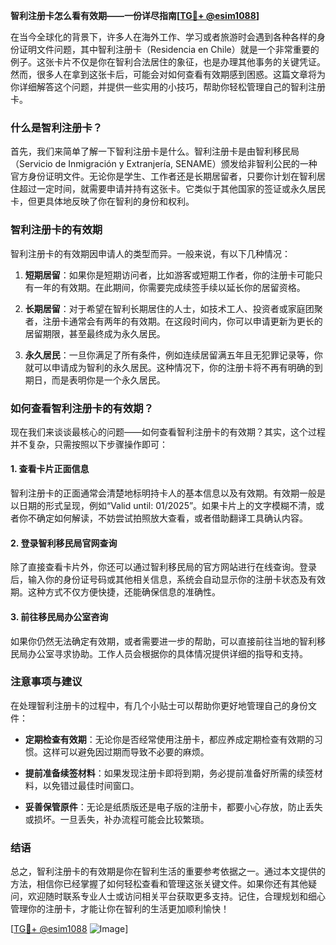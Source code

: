 **智利注册卡怎么看有效期——一份详尽指南[[TG💪+ @esim1088](https://t.me/s/esim1088)]**

在当今全球化的背景下，许多人在海外工作、学习或者旅游时会遇到各种各样的身份证明文件问题，其中智利注册卡（Residencia en Chile）就是一个非常重要的例子。这张卡片不仅是你在智利合法居住的象征，也是办理其他事务的关键凭证。然而，很多人在拿到这张卡后，可能会对如何查看有效期感到困惑。这篇文章将为你详细解答这个问题，并提供一些实用的小技巧，帮助你轻松管理自己的智利注册卡。

### 什么是智利注册卡？

首先，我们来简单了解一下智利注册卡是什么。智利注册卡是由智利移民局（Servicio de Inmigración y Extranjería, SENAME）颁发给非智利公民的一种官方身份证明文件。无论你是学生、工作者还是长期居留者，只要你计划在智利居住超过一定时间，就需要申请并持有这张卡。它类似于其他国家的签证或永久居民卡，但更具体地反映了你在智利的身份和权利。

### 智利注册卡的有效期

智利注册卡的有效期因申请人的类型而异。一般来说，有以下几种情况：

1. **短期居留**：如果你是短期访问者，比如游客或短期工作者，你的注册卡可能只有一年的有效期。在此期间，你需要完成续签手续以延长你的居留资格。
   
2. **长期居留**：对于希望在智利长期居住的人士，如技术工人、投资者或家庭团聚者，注册卡通常会有两年的有效期。在这段时间内，你可以申请更新为更长的居留期限，甚至最终成为永久居民。

3. **永久居民**：一旦你满足了所有条件，例如连续居留满五年且无犯罪记录等，你就可以申请成为智利的永久居民。这种情况下，你的注册卡将不再有明确的到期日，而是表明你是一个永久居民。

### 如何查看智利注册卡的有效期？

现在我们来谈谈最核心的问题——如何查看智利注册卡的有效期？其实，这个过程并不复杂，只需按照以下步骤操作即可：

#### 1. 查看卡片正面信息

智利注册卡的正面通常会清楚地标明持卡人的基本信息以及有效期。有效期一般是以日期的形式呈现，例如“Valid until: 01/2025”。如果卡片上的文字模糊不清，或者你不确定如何解读，不妨尝试拍照放大查看，或者借助翻译工具确认内容。

#### 2. 登录智利移民局官网查询

除了直接查看卡片外，你还可以通过智利移民局的官方网站进行在线查询。登录后，输入你的身份证号码或其他相关信息，系统会自动显示你的注册卡状态及有效期。这种方式不仅方便快捷，还能确保信息的准确性。

#### 3. 前往移民局办公室咨询

如果你仍然无法确定有效期，或者需要进一步的帮助，可以直接前往当地的智利移民局办公室寻求协助。工作人员会根据你的具体情况提供详细的指导和支持。

### 注意事项与建议

在处理智利注册卡的过程中，有几个小贴士可以帮助你更好地管理自己的身份文件：

- **定期检查有效期**：无论你是否经常使用注册卡，都应养成定期检查有效期的习惯。这样可以避免因过期而导致不必要的麻烦。
  
- **提前准备续签材料**：如果发现注册卡即将到期，务必提前准备好所需的续签材料，以免错过最佳时间窗口。

- **妥善保管原件**：无论是纸质版还是电子版的注册卡，都要小心存放，防止丢失或损坏。一旦丢失，补办流程可能会比较繁琐。

### 结语

总之，智利注册卡的有效期是你在智利生活的重要参考依据之一。通过本文提供的方法，相信你已经掌握了如何轻松查看和管理这张关键文件。如果你还有其他疑问，欢迎随时联系专业人士或访问相关平台获取更多支持。记住，合理规划和细心管理你的注册卡，才能让你在智利的生活更加顺利愉快！

[[TG💪+ @esim1088](https://t.me/s/esim1088) ![Image](https://i.postimg.cc/4NQfJmqS/Snipaste-2025-05-13-00-14-12.png)]